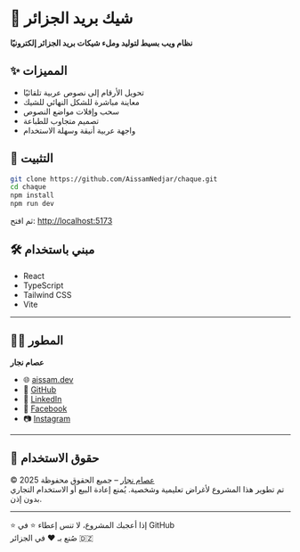 # 🏦 شيك بريد الجزائر

**نظام ويب بسيط لتوليد وملء شيكات بريد الجزائر إلكترونيًا**

## ✨ المميزات
- تحويل الأرقام إلى نصوص عربية تلقائيًا
- معاينة مباشرة للشكل النهائي للشيك
- سحب وإفلات مواضع النصوص
- تصميم متجاوب للطباعة
- واجهة عربية أنيقة وسهلة الاستخدام

## 🚀 التثبيت

```bash
git clone https://github.com/AissamNedjar/chaque.git
cd chaque
npm install
npm run dev
```

ثم افتح: [http://localhost:5173](http://localhost:5173)

## 🛠️ مبني باستخدام
- React
- TypeScript
- Tailwind CSS
- Vite

---

## 👨‍💻 المطور

**عصام نجار**  

- 🌐 [aissam.dev](https://aissam.dev)
- 🐙 [GitHub](https://github.com/AissamNedjar)
- 💼 [LinkedIn](https://www.linkedin.com/in/aissam-nedjar/)
- 📘 [Facebook](https://www.facebook.com/aissam.nedjar.43/)
- 📷 [Instagram](https://www.instagram.com/aissamnedjar43/)

---

## 📄 حقوق الاستخدام

© 2025 [عصام نجار](https://aissam.dev) – جميع الحقوق محفوظة  
تم تطوير هذا المشروع لأغراض تعليمية وشخصية. يُمنع إعادة البيع أو الاستخدام التجاري بدون إذن.

---

⭐ إذا أعجبك المشروع، لا تنس إعطاء ⭐ في GitHub  
صُنع بـ ❤️ في الجزائر 🇩🇿